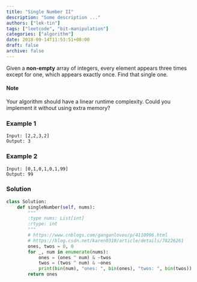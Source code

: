 ```yaml
---
title: "Single Number II"
description: "Some description ..."
authors: ["lek-tin"]
tags: ["leetcode", "bit-manipulation"]
categories: ["algorithm"]
date: 2018-09-14T11:53:51+08:00
draft: false
archive: false
---
```

Given a **non-empty** array of integers, every element appears three times except for one, which appears exactly once. Find that single one.

#### Note

Your algorithm should have a linear runtime complexity. Could you implement it without using extra memory?

### Example 1
```
Input: [2,2,3,2]
Output: 3
```
### Example 2
```
Input: [0,1,0,1,0,1,99]
Output: 99
```
### Solution
```python
class Solution:
    def singleNumber(self, nums):
        """
        :type nums: List[int]
        :rtype: int
        """
        # https://www.cnblogs.com/ganganloveu/p/4110996.html
        # https://blog.csdn.net/karen0310/article/details/78226261
        ones, twos = 0, 0
        for _, num in enumerate(nums):  
            ones = (ones ^ num) & ~twos  
            twos = (twos ^ num) & ~ones
            print(bin(num), "ones: ", bin(ones), "twos: ", bin(twos))
        return ones
```